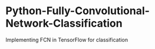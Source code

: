 # Python-Fully-Convolutional-Network-Classification
Implementing FCN in TensorFlow for classification
